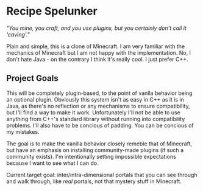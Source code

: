 Recipe Spelunker
================

_"You mine, you craft, and you use plugins, but you certainly don't call it 'caving'."_

Plain and simple, this is a clone of Minecraft. I am very familiar with the mechanics of Minecraft but I am not happy with the implementation. No, I don't hate Java - on the contrary I think it's really cool. I just prefer C++.

## Project Goals
This will be completely plugin-based, to the point of vanlla behavior being an optional plugin. Obviously this system isn't as easy in C++ as it is in Java, as there's no reflection or any mechanisms to ensure compatibility, but I'll find a way to make it work. Unfortunately I'll not be able to use anything from C++'s standard library without running into compatibility problems. I'll also have to be concious of padding. You can be concious of my mistakes.

The goal is to make the vanilla behavior closely remeble that of Minecraft, but have an emphasis on installing community-made plugins (if such a community exists). I'm intentionally setting impossible expectations because I want to see what I can do.

Current target goal: inter/intra-dimensional portals that you can see through and walk through, like _real_ portals, not that mystery stuff in Minecraft.

